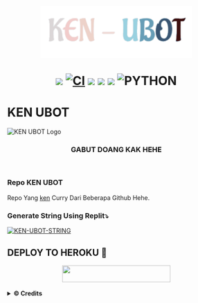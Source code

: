 <h1 align="center"><img src="./resources/extras/ken.gif" width="350px">

<p align="center">
    <a href="https://github.com/KennedyProject/KEN-UBOT/commits/KEN-UBOT"><img src="https://img.shields.io/github/last-commit/KennedyProject/KEN-UBOT?color=ff0000&logo=github&logoColor=ffffff&style=for-the-badge" /></a>
    <a href="https://github.com/KennedyProject/KEN-UBOT/actions/workflows/main.yml"><img src="https://img.shields.io/github/workflow/status/KennedyProject/KEN-UBOT/CI/KEN-UBOT?style=for-the-badge&logo=github-actions&logoColor=green" alt="CI" /></a>
    <a href="https://travis-ci.com/KennedyProject/KEN-UBOT.svg?branch=KEN-UBOT" /></a>
    <a href="https://github.com/KennedyProject/KEN-UBOT/issues"> <img src="https://img.shields.io/github/issues/KennedyProject/KEN-UBOT?color=blue&logo=github&style=for-the-badge" /></a>
    <a href="https://github.com/KennedyProject/KEN-UBOT"> <img src="https://img.shields.io/github/repo-size/KennedyProject/KEN-UBOT?logo=github&style=for-the-badge" /></a>
    <a href="https://pypi.org/project/Telethon/"><img src="https://img.shields.io/pypi/v/telethon?color=important&label=telethon&logo=python&logoColor=brightgreen&style=for-the-badge" /></a>
    <img alt="PYTHON" src="https://img.shields.io/badge/PYTHON-v3.9.6-purple?style=for-the-badge&logo=appveyor"/>
    </p>
    

# KEN UBOT
![KEN UBOT Logo](https://telegra.ph/file/df0ee1cdd33d2d2ad3e51.jpg)

<h3 align="center">GABUT DOANG KAK HEHE</h3>
<p align="center">&nbsp;</p>

### Repo KEN UBOT
Repo Yang [ken](https://t.me/xgothboi) Curry Dari Beberapa Github Hehe. 


### Generate String Using Replit⤵️

[![KEN-UBOT-STRING](https://replit.com/badge/github/@KennedyProject/KEN-UBOT)](https://replit.com/@KennedyProject/KEN-UBOT-STRING)


## DEPLOY TO HEROKU 🔧
<p align="center"><a href="https://heroku.com/deploy?template=https://github.com/KennedyProject/KEN-UBOT/tree/KEN-UBOT"> <img src="https://img.shields.io/badge/Deploy%20To%20Heroku-yellow?style=flat&logo=heroku" width="250" height="38.60" /></a></p>


<details>
  <summary><b>© Credits</b></summary>


 🔧 **THANK YOU VERY MUCH FOR**

*   [Apis](https://github.com/apisuserbot/King-Userbot)     King - Userbot
*   [VCKYOU](https://github.com/Vckyou/Geez-Project)    Geez - Project 
*   [X_iMFiNe](https://github.com/ximfine/xBot-Remix)    XBOT-REMIX
*   [Koala](https://github.com/ManusiaRakitan/Kampang-Bot)    Kampang - Bot
*   [RaphielGang](https://github.com/RaphielGang)    Telegram - Paperplane
*   [AvinashReddy3108](https://github.com/AvinashReddy3108)    PaperplaneExtended
*   [TeamUserge](https://github.com/UsergeTeam/Userge)    Userge
*   [sandy1709](https://github.com/sandy1709/catuserbot)    CatUserbot
*   DAN TERIMAKASIH BANYAK KEPADA USERBOT INDONESIA LAINNYA🙏


##  Stay Support 🔧
*   [LonamiWebs](https://github.com/LonamiWebs/) and [Telethon](https://github.com/LonamiWebs/Telethon)
